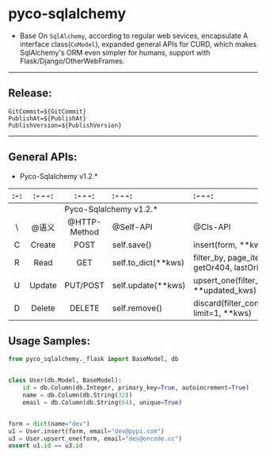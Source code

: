 # pyco-sqlalchemy

- Base On `SqlAlchemy`, according to regular web sevices, encapsulate A interface class(`CoModel`), expanded general APIs
  for CURD, which makes SqlAlchemy's ORM even simpler for humans, support with Flask/Django/OtherWebFrames.

---

## Release:

```text
GitCommit=${GitCommit}
PublishAt=${PublishAt}
PublishVersion=${PublishVersion}
```

---
## General APIs:

-  Pyco-Sqlalchemy v1.2.*

|:-:|:---:|:---:|:---:|:---:|
|:-:|:---:|:---:|:---| :--- |
|   |<td colspan=3> Pyco-Sqlalchemy v1.2.*
| \ |  @语义    | @HTTP-Method | @Self-API             | @Cls-API | 
| C |  Create | POST      |  self.save()          | insert(form, **kws) | 
| R | Read    | GET       |  self.to_dict(**kws)  | filter_by, page_items, getOr404, lastOrNone | 
| U | Update  | PUT/POST  |  self.update(**kws)   | upsert_one(filter_cond:dict, **updated_kws) |
| D | Delete  | DELETE    |  self.remove()        | discard(filter_cond=None, limit=1, **kws) |
 

<p style="display:none">
基于`sqlalchemy`， 基于web常规业务，封装接口类`CoModel`，提供自定义的通用接口。
</p>  

## Usage Samples:

```python
from pyco_sqlalchemy._flask import BaseModel, db


class User(db.Model, BaseModel):
    id = db.Column(db.Integer, primary_key=True, autoincrement=True)
    name = db.Column(db.String(32))
    email = db.Column(db.String(64), unique=True)


form = dict(name="dev")
u1 = User.insert(form, email="dev@pypi.com")
u3 = User.upsert_one(form, email="dev@oncode.cc")
assert u1.id == u3.id

```
